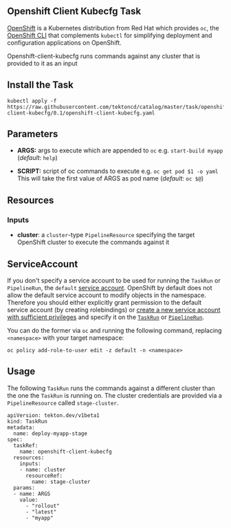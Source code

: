 ## Openshift Client Kubecfg Task

[OpenShift](http://www.openshift.com) is a Kubernetes distribution from Red Hat which provides `oc`, the [OpenShift CLI](https://docs.openshift.com/container-platform/4.1/cli_reference/getting-started-cli.html) that complements `kubectl` for simplifying deployment and configuration applications on OpenShift.

Openshift-client-kubecfg runs commands against any cluster that is provided to it as an input

## Install the Task

```
kubectl apply -f https://raw.githubusercontent.com/tektoncd/catalog/master/task/openshift-client-kubecfg/0.1/openshift-client-kubecfg.yaml
```


## Parameters

* **ARGS:** args to execute which are appended to `oc` e.g. `start-build myapp` (_default_: `help`)

* **SCRIPT:** script of oc commands to execute  e.g. `oc get pod $1 -o yaml` This will take the first value of ARGS as pod name (_default_: `oc $@`)

## Resources

### Inputs

* **cluster**: a `cluster`-type `PipelineResource` specifying the target OpenShift cluster to execute the commands against it

## ServiceAccount

If you don't specify a service account to be used for running the `TaskRun` or `PipelineRun`, the `default` [service account](https://kubernetes.io/docs/tasks/configure-pod-container/configure-service-account/#use-the-default-service-account-to-access-the-api-server). OpenShift by default does not allow the default service account to modify objects in the namespace. Therefore you should either explicitly grant permission to the default service account (by creating rolebindings) or [create a new service account with sufficient privileges](https://kubernetes.io/docs/reference/access-authn-authz/rbac/#service-account-permissions) and specify it on the [`TaskRun`](https://github.com/tektoncd/pipeline/blob/master/docs/taskruns.md#service-account) or [`PipelineRun`](https://github.com/tektoncd/pipeline/blob/master/docs/pipelineruns.md#service-account).

You can do the former via `oc` and running the following command, replacing `<namespace>` with your target namespace:
```
oc policy add-role-to-user edit -z default -n <namespace>
```

## Usage

The following `TaskRun` runs the commands against a different cluster than the one the `TaskRun` is running on. The cluster credentials are provided via a `PipelineResource` called `stage-cluster`.

```
apiVersion: tekton.dev/v1beta1
kind: TaskRun
metadata:
  name: deploy-myapp-stage
spec:
  taskRef:
    name: openshift-client-kubecfg
  resources:
    inputs:
    - name: cluster
      resourceRef:
        name: stage-cluster
  params:
  - name: ARGS
    value:
      - "rollout"
      - "latest"
      - "myapp"
```
